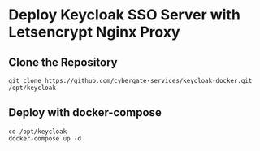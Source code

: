 # Deploy Keycloak SSO Server with Letsencrypt Nginx Proxy

## Clone the Repository
```
git clone https://github.com/cybergate-services/keycloak-docker.git /opt/keycloak
```
## Deploy with docker-compose

```
cd /opt/keycloak
docker-compose up -d
```

